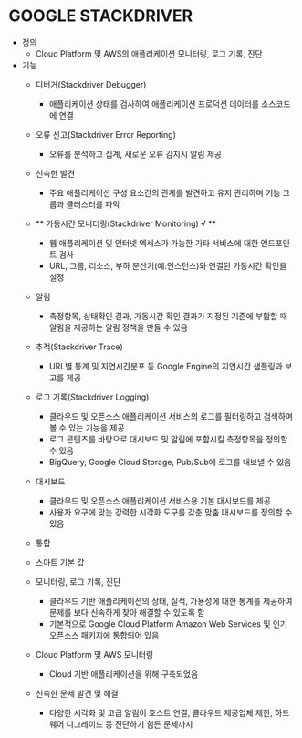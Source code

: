 # GOOGLE STACKDRIVER
 - 정의
 	 - Cloud Platform 및 AWS의 애플리케이션 모니터링, 로그 기록, 진단
 - 기능
 	 - 디버거(Stackdriver Debugger)
 	 	 - 애플리케이션 상태를 검사하여 애플리케이션 프로덕션 데이터를 소스코드에 연결
 	 - 오류 신고(Stackdriver Error Reporting)
 	 	 - 오류를 분석하고 집계, 새로운 오류 감지시 알림 제공
 	 - 신속한 발견
 	 	 - 주요 애플리케이션 구성 요소간의 관계를 발견하고 유지 관리하며 기능 그룹과 클러스터를 파악
 	 - ** 가동시간 모니터링(Stackdriver Monitoring) √ **
 	 	 - 웹 애플리케이션 및 인터넷 엑세스가 가능한 기타 서비스에 대한 엔드포인트 검사
 	 	 - URL, 그룹, 리소스, 부하 분산기(예:인스턴스)와 연결된 가동시간 확인을 설정
 	 - 알림
 	 	 - 측정항목, 상태확인 결과, 가동시간 확인 결과가 지정된 기준에 부합할 때 알림을 제공하는 알림 정책을 만들 수 있음
 	 - 추적(Stackdriver Trace)
 	 	 - URL별 통계 및 지연시간분포 등 Google Engine의 지연시간 샘플링과 보고를 제공
 	 - 로그 기록(Stackdriver Logging)
 	 	 - 클라우드 및 오픈소스 애플리케이션 서비스의 로그를 필터링하고 검색하며 볼 수 있는 기능을 제공
 	 	 - 로그 콘텐츠를 바탕으로 대시보드 및 알림에 포함시킬 측정항목을 정의할 수 있음
 	 	 - BigQuery, Google Cloud Storage, Pub/Sub에 로그를 내보낼 수 있음
 	 - 대시보드
 	 	 - 클라우드 및 오픈소스 애플리케이션 서비스용 기본 대시보드를 제공
 	 	 - 사용자 요구에 맞는 강력한 시각화 도구를 갖춘 맞춤 대시보드를 정의할 수 있음
 	 - 통합
 	 - 스마트 기본 값

 	 - 모니터링, 로그 기록, 진단
 	 	- 클라우드 기반 애플리케이션의 상태, 실적, 가용성에 대한 통계를 제공하여 문제를 보다 신속하게 찾아 해결할 수 있도록 함
 	 	- 기본적으로 Google Cloud Platform Amazon Web Services 및 인기 오픈소스 패키지에 통합되어 있음
 	 - Cloud Platform 및 AWS 모니터링
 	 	 - Cloud 기반 애플리케이션을 위해 구축되었음
 	 - 신속한 문제 발견 및 해결
 	 	 - 다양한 시각화 및 고급 알림이 호스트 연결, 클라우드 제공업체 제한, 하드웨어 디그레이드 등 진단하기 힘든 문제까지 